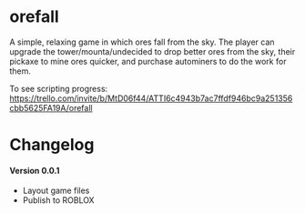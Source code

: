 # orefall

A simple, relaxing game in which ores fall from the sky. The player can upgrade the tower/mounta/undecided to drop better ores from the sky, their pickaxe to mine ores quicker, and purchase autominers to do the work for them.

To see scripting progress:
https://trello.com/invite/b/MtD06f44/ATTI6c4943b7ac7ffdf946bc9a251356cbb5625FA19A/orefall

# Changelog

#### Version 0.0.1

- Layout game files
- Publish to ROBLOX